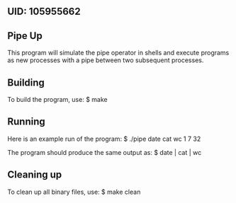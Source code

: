 ## UID: 105955662

## Pipe Up

This program will simulate the pipe operator in shells and execute programs as new processes
with a pipe between two subsequent processes.

## Building

To build the program, use:
$ make

## Running

Here is an example run of the program:
$ ./pipe date cat wc
1   7   32

The program should produce the same output as:
$ date | cat | wc

## Cleaning up

To clean up all binary files, use:
$ make clean
